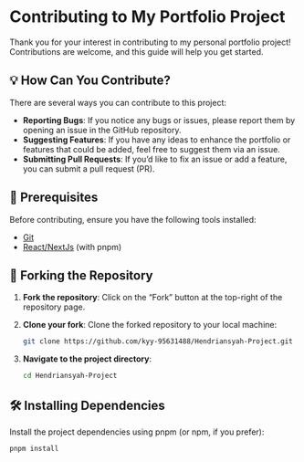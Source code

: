 # Contributing to My Portfolio Project

Thank you for your interest in contributing to my personal portfolio project! Contributions are welcome, and this guide will help you get started.

## 💡 How Can You Contribute?

There are several ways you can contribute to this project:

- **Reporting Bugs**: If you notice any bugs or issues, please report them by opening an issue in the GitHub repository.
- **Suggesting Features**: If you have any ideas to enhance the portfolio or features that could be added, feel free to suggest them via an issue.
- **Submitting Pull Requests**: If you’d like to fix an issue or add a feature, you can submit a pull request (PR).

## 🔧 Prerequisites

Before contributing, ensure you have the following tools installed:

- [Git](https://git-scm.com/)
- [React/NextJs](https://nodejs.org/) (with pnpm)

## 📂 Forking the Repository

1. **Fork the repository**: Click on the “Fork” button at the top-right of the repository page.
2. **Clone your fork**: Clone the forked repository to your local machine:

   ```bash
   git clone https://github.com/kyy-95631488/Hendriansyah-Project.git
   ```

3. **Navigate to the project directory**:

   ```bash
   cd Hendriansyah-Project
   ```

## 🛠️ Installing Dependencies

Install the project dependencies using pnpm (or npm, if you prefer):

```bash
pnpm install
```
